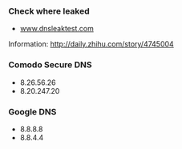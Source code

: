 
### Check where leaked

- www.dnsleaktest.com

Information: http://daily.zhihu.com/story/4745004

### Comodo Secure DNS

- 8.26.56.26
- 8.20.247.20

### Google DNS

- 8.8.8.8
- 8.8.4.4
